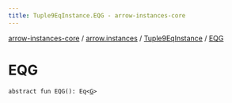 ```yaml
---
title: Tuple9EqInstance.EQG - arrow-instances-core
---
```


[arrow-instances-core](../../index.html) / [arrow.instances](../index.html) / [Tuple9EqInstance](index.html) / [EQG](./-e-q-g.html)

# EQG

`abstract fun EQG(): Eq<`[`G`](index.html#G)`>`